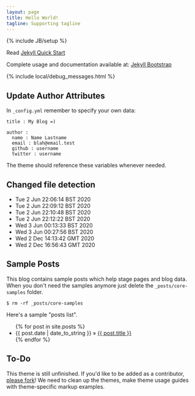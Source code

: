 ```yaml
---
layout: page
title: Hello World!
tagline: Supporting tagline
---
```

{% include JB/setup %}

Read [Jekyll Quick Start](http://jekyllbootstrap.com/usage/jekyll-quick-start.html)

Complete usage and documentation available at: [Jekyll Bootstrap](http://jekyllbootstrap.com)

{% include local/debug_messages.html %}

## Update Author Attributes

In `_config.yml` remember to specify your own data:
    
    title : My Blog =)
    
    author :
      name : Name Lastname
      email : blah@email.test
      github : username
      twitter : username

The theme should reference these variables whenever needed.

## Changed file detection

  * Tue  2 Jun 22:06:14 BST 2020
  * Tue  2 Jun 22:09:12 BST 2020
  * Tue  2 Jun 22:10:48 BST 2020
  * Tue  2 Jun 22:12:22 BST 2020
  * Wed  3 Jun 00:13:33 BST 2020
  * Wed  3 Jun 00:27:56 BST 2020
  * Wed  2 Dec 14:13:42 GMT 2020
  * Wed  2 Dec 16:56:43 GMT 2020

## Sample Posts

This blog contains sample posts which help stage pages and blog data.
When you don't need the samples anymore just delete the `_posts/core-samples` folder.

    $ rm -rf _posts/core-samples

Here's a sample "posts list".

<ul class="posts">
  {% for post in site.posts %}
    <li><span>{{ post.date | date_to_string }}</span> &raquo; <a href="{{ BASE_PATH }}{{ post.url }}">{{ post.title }}</a></li>
  {% endfor %}
</ul>

## To-Do

This theme is still unfinished. If you'd like to be added as a contributor, [please fork](http://github.com/plusjade/jekyll-bootstrap)!
We need to clean up the themes, make theme usage guides with theme-specific markup examples.


